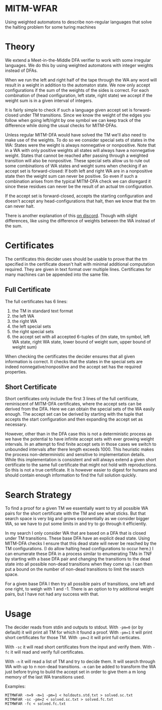 # MITM-WFAR

Using weighted automatons to describe non-regular languages that solve the halting problem for some turing machines

# Theory
 
We extend a Meet-in-the-Middle DFA verifier to work with some irregular languages. We do this by using weighted automatons with integer weights instead of DFAs. 

When we run the left and right half of the tape through the WA any word will result in a weight in addition to the automaton state. We now only accept configurations if the sum of the weights of the sides is correct. For each combination of (head configuration, left state, right state) we accept if the weight sum is in a given interval of integers.

It is fairly simple to check if such a language given accept set is forward-closed under TM transitions. Since we know the weight of the edges you follow when going left/right by one symbol we can keep track of the difference while doing the usual checks for MITM-DFAs.

Unless regular MITM-DFA would have solved the TM we'll also need to make use of the weights. To do so we consider special sets of states in the WA: States were the weight is always nonnegative or nonpositive. Note that in a WA with only positive weights all states will always have a nonnegative weight. States that cannot be reached after passing through a weighted transition will also be nonpositive. These special sets allow us to rule out some combinations of WA states and weight sums when checking if an accept set is forward-closed: If both left and right WA are in a nonpositive state then the weight sum can never be positive. So even if such a combination arises from the typical MITM-DFA check we can disregard it since these residues can never be the result of an actual tm configuration.

If the accept set is forward-closed, accepts the starting configuration and doesn't accept any head-configurations that halt, then we know that the tm can never halt.

There is another explanation of this [on discord](https://discord.com/channels/960643023006490684/960655108578881597/1085884481241616444). Though with slight differences, like using the difference of weights between the WA instead of the sum.

# Certificates

The certificates this decider uses should be usable to prove that the tm specified in the certificate doesn't halt with minimal additional computation required. They are given in text format over multiple lines. Certificates for many machines can be appended into the same file.

## Full Certificate

The full certificates has 6 lines:
1. the TM in standard text format
2. the left WA
3. the right WA
4. the left special sets
5. the right special sets
6. the accept set with all accepted 6-tuples of (tm state, tm symbol, left WA state, right WA state, lower bound of weight sum, upper bound of weight sum)

When checking the certificates the decider ensures that all given information is correct. It checks that the states in the special sets are indeed nonnegative/nonpositive and the accept set has the required properties. 

## Short Certificate

Short certificates only include the first 3 lines of the full certificate, reminiscent of MITM-DFA certificates, where the accept sets can be derived from the DFA. Here we can obtain the special sets of the WA easily enough. The accept set can be derived by starting with the tuple that accepts the start configuration and then expanding the accept set as necessary.

However, other than in the DFA case this is not a deterministic process as we have the potential to have infinite accept sets with ever growing weight intervals. In an attempt to find finite accept sets in those cases we switch to unbounded intervals after there length exceeds 1000. This heuristic makes the process non-deterministic and sensitive to implementation details. While this implementation is consistent and will always extend a given short certificate to the same full certificate that might not hold with reproductions. So this is not a true certificate. It is however easier to digest for humans and should contain enough information to find the full solution quickly.

# Search Strategy

To find a proof for a given TM we essentially want to try all possible WA pairs for the short certificate with the TM and see what sticks. But that search space is very big and grows exponentially as we consider bigger WA, so we have to put some limits in and try to go through it efficiently.

In my search I only consider WA that are based on a DFA that is closed under TM transitions. These base DFA have an explicit dead state. Using MITM-DFA checks I ensure that this dead state will never be reached by the TM configurations. (I do allow halting head configurations to occur here.) I can enumerate these DFA in a process similar to enumerating TMs in TNF by starting with a base DFA pair and changing the transitions to the dead state into all possible non-dead transitions when they come up. I can then put a bound on the number of non-dead transitions to limit the search space.

For a given base DFA I then try all possible pairs of transitions, one left and one right, to weigh with 1 and -1. There is an option to try additional weight pairs, but I have not had any success with that.

# Usage

The decider reads from stdin and outputs to stdout. With `-pm=0` (or by default) it will print all TM for which it found a proof. With `-pm=1` it will print short certificates for those TM. With `-pm=2` it will print full certicates.

With `-sc` it will read short certificates from the input and verify them. With `-fc` it will read and verify full certificates.

With `-n` it will read a list of TM and try to decide them. It will search through WA with up to n non-dead transitions. `-m` can be added to transform the WA just before trying to build the accept set in order to give them a m long memory of the last WA transitions used.

Examples:
```
MITMWFAR -n=9 -m=1 -pm=1 < holdouts.std.txt > solved.sc.txt
MITMWFAR -sc -pm=2 < solved.sc.txt > solved.fc.txt
MITMWFAR -fc < solved.fc.txt
```

